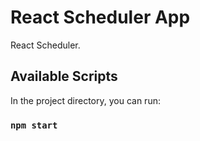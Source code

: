 # React Scheduler App

React Scheduler.

## Available Scripts

In the project directory, you can run:

### `npm start`

